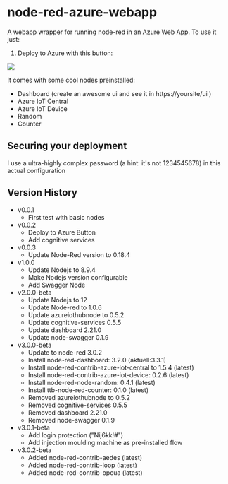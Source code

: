 # node-red-azure-webapp
A webapp wrapper for running node-red in an Azure Web App.
To use it just:

1. Deploy to Azure with this button:

<a href="https://portal.azure.com/#create/Microsoft.Template/uri/https%3A%2F%2Fraw.githubusercontent.com%2FMaPaSoTo%2Fnode-red-webapp%2Fmain%2Fwebapp.json" target="_blank"><img src="https://aka.ms/deploytoazurebutton"/></a>
<!-- Or... 

1. Create an Azure Web App
1. Open the settings and activate **Web sockets**

    ![Web sockets](./_images/websockets.png)

    **Figure 1** Activate Web sockets
1. Configure the deployment options as an *External repository* pointing to [https://github.com/MaPaSoTo/node-red-webapp.git](https://github.com/jmservera/node-red-azure-webapp.git)

    ![External repo](./_images/externalrepo.png)

    **Figure 2** External Repository

> This project currently uses a workaround to avoid a small problem caused with `child_process.execFile`: it uses a fake npm.cmd that points to the real one.

## Usage

Wait until everything is deployed before opening the website, during the deployment a script is executed to download this repo and install all the needed modules. If you see this screen just wait about 30 seconds to let the Node-RED app start:

![Not Started Site](./_images/notstarted.png)

**Figure 3** Not Started Site

You can see the live log in the Azure Portal, in the *Log stream* tab:

![Application logs stream](./_images/logstream.png)


**Figure 4** Application logs stream
-->

It comes with some cool nodes preinstalled:

* Dashboard (create an awesome ui and see it in https://yoursite/ui )
* Azure IoT Central
* Azure IoT Device
* Random
* Counter

## Securing your deployment

I use a ultra-highly complex password (a hint: it's not 1234545678) in this actual configuration
<!-- To secure this deployment and add an admin password edit the `settings.js` file. -->

## Version History

* v0.0.1
  * First test with basic nodes
* v0.0.2
  * Deploy to Azure Button
  * Add cognitive services
* v0.0.3
  * Update Node-Red version to 0.18.4
* v1.0.0
  * Update Nodejs to 8.9.4
  * Make Nodejs version configurable
  * Add Swagger Node
* v2.0.0-beta
  * Update Nodejs to 12
  * Update Node-red to 1.0.6
  * Update azureiothubnode to 0.5.2
  * Update cognitive-services 0.5.5
  * Update dashboard 2.21.0
  * Update node-swagger 0.1.9
* v3.0.0-beta
   * Update to node-red 3.0.2
   * Install node-red-dashboard: 3.2.0 (aktuell:3.3.1)
   * Install node-red-contrib-azure-iot-central to 1.5.4 (latest)
   * Install node-red-contrib-azure-iot-device: 0.2.6 (latest)
   * Install node-red-node-random: 0.4.1 (latest)
   * Install ttb-node-red-counter: 0.1.0 (latest)
   * Removed azureiothubnode to 0.5.2
   * Removed cognitive-services 0.5.5
   * Removed dashboard 2.21.0
   * Removed node-swagger 0.1.9
* v3.0.1-beta 
   * Add login protection ("Nij6kk!#")
   * Add injection moulding machine as pre-installed flow
* v3.0.2-beta
   * Added node-red-contrib-aedes (latest)
   * Added node-red-contrib-loop (latest)
   * Added node-red-contrib-opcua (latest)
 
  

